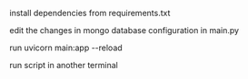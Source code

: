 install dependencies from requirements.txt

edit the changes in mongo database configuration in main.py

run uvicorn main:app --reload

run script in another terminal

